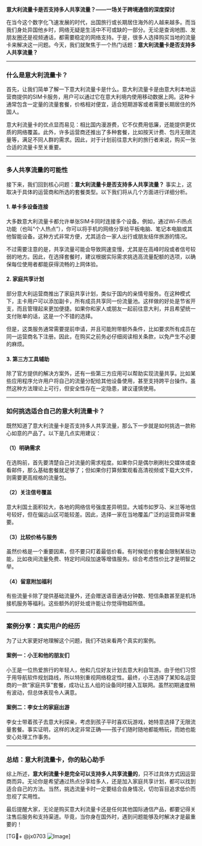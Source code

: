**意大利流量卡是否支持多人共享流量？——一场关于跨境通信的深度探讨**

在当今这个数字化飞速发展的时代，出国旅行或长期居住海外的人越来越多。而当我们身处异国他乡时，网络无疑是生活中不可或缺的一部分。无论是查询地图、发朋友圈还是视频通话，都需要稳定的网络支持。于是，很多人选择购买当地的流量卡来解决这一问题。今天，我们就聚焦于一个热门话题：**意大利流量卡是否支持多人共享流量？**

---

### **什么是意大利流量卡？**
首先，让我们简单了解一下意大利流量卡是什么。意大利流量卡是由意大利本地运营商提供的SIM卡服务，用户可以通过它在意大利境内使用移动数据上网。这种卡通常包含一定量的流量套餐，价格相对便宜，适合短期游客或者需要长期居住的外国人。

意大利流量卡的优点显而易见：相比国内漫游费，它不仅费用低廉，还能提供更优质的网络覆盖。此外，许多运营商还推出了多种套餐，比如按天计费、包月无限流量等，满足不同人群的需求。因此，对于计划前往意大利的旅行者来说，购买一张合适的流量卡至关重要。

---

### **多人共享流量的可能性**
接下来，我们回到核心问题：**意大利流量卡是否支持多人共享流量？** 事实上，这取决于具体的运营商和所选的套餐类型。以下我们将从几个方面进行详细分析。

#### **1. 单卡多设备连接**
大多数意大利流量卡都允许单张SIM卡同时连接多个设备。例如，通过Wi-Fi热点功能（也叫“个人热点”），你可以将手机的网络分享给平板电脑、笔记本电脑或其他智能设备。这种方式非常方便，尤其适合一家人出行或朋友结伴旅游的情况。

不过需要注意的是，共享流量可能会导致网速变慢，尤其是在高峰时段或者信号较弱的地方。因此，在选择套餐时，建议根据实际需求挑选高流量配额的选项，以确保每位使用者都能获得流畅的上网体验。

#### **2. 家庭共享计划**
部分意大利运营商推出了家庭共享计划，类似于国内的亲情号服务。在这种模式下，主卡用户可以添加副卡，所有成员共享同一份流量池。这样做的好处是节省开支，而且管理起来更加便捷。如果你和家人或朋友一起前往意大利，并且希望统一支付账单的话，这是一个不错的选择。

但是，这类服务通常需要提前申请，并且可能附带额外条件，比如要求所有成员在同一运营商名下注册。因此，在购买之前务必仔细阅读相关条款，以免产生不必要的麻烦。

#### **3. 第三方工具辅助**
除了官方提供的解决方案外，还有一些第三方应用可以帮助实现流量共享。比如某些应用程序允许用户将自己的流量分配给其他设备使用，甚至支持跨平台操作。虽然这种方法理论上可行，但安全性存在一定隐患，建议谨慎使用。

---

### **如何挑选适合自己的意大利流量卡？**
既然知道了意大利流量卡是否支持多人共享流量，那么下一步就是如何挑选一款称心如意的产品了。以下是几点实用建议：

#### **（1）明确需求**
在选购前，首先要清楚自己对流量的需求程度。如果你只是偶尔刷刷社交媒体或查看邮件，那么基础套餐就足够了；但如果你打算频繁观看高清视频或下载大文件，则需要更高规格的流量包。

#### **（2）关注信号覆盖**
意大利国土面积较大，各地的网络信号强度差异明显。大城市如罗马、米兰等地信号较好，但在偏远山区可能较差。因此，选择一家在当地覆盖广泛的运营商非常重要。

#### **（3）比较价格与服务**
虽然价格是一个重要因素，但不要只盯着最低价看。有时候低价套餐会限制某些功能，比如夜间流量免费、特定时间段加速等增值服务。综合考虑性价比才是明智之举。

#### **（4）留意附加福利**
有些流量卡除了提供基础流量外，还会赠送语音通话分钟数、短信条数甚至是机场接机服务等福利。这些额外的好处或许能让你觉得物超所值。

---

### **案例分享：真实用户的经历**
为了让大家更好地理解这个问题，我们不妨来看两个真实的案例。

#### **案例一：小王和他的朋友们**
小王是一位热爱旅行的年轻人，他和几位好友计划去意大利自驾游。由于他们习惯于用导航软件规划路线，所以特别重视网络稳定性。最终，小王选择了某知名运营商的一款“家庭共享”套餐，成功让五人组的设备同时接入互联网。虽然初期速度稍有波动，但总体表现令人满意。

#### **案例二：李女士的家庭出游**
李女士带着孩子去意大利探亲，考虑到孩子平时喜欢玩游戏，她特意选择了无限流量套餐。事实证明，这样的决定非常正确——孩子们随时随地都能畅玩，而她也能安心处理工作事务。

---

### **总结：意大利流量卡，你的贴心助手**
综上所述，**意大利流量卡是完全可以支持多人共享流量的**，只不过具体方式因运营商而异。无论你是希望通过热点分享给多人，还是加入家庭共享计划，都可以找到适合自己的方法。当然，挑选流量卡时一定要结合自身情况，切勿盲目追求低价而忽视了实用性。

最后提醒大家，无论是购买意大利流量卡还是任何其他国际通信产品，都要记得关注售后服务和支持渠道。毕竟，当你身在国外时，遇到问题能够及时解决才是最重要的！

[TG💪+ @jx0703 ![Image](https://github.com/user-attachments/assets/dbca1d08-cadb-493c-b0ec-ad6f7a83f270)]